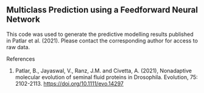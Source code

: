 ## Multiclass Prediction using a Feedforward Neural Network

This code was used to generate the predictive modelling results published in Patlar et al. (2021). Please contact the corresponding author for access to raw data.

References
1. Patlar, B., Jayaswal, V., Ranz, J.M. and Civetta, A. (2021), Nonadaptive molecular evolution of seminal fluid proteins in Drosophila. Evolution, 75: 2102-2113. https://doi.org/10.1111/evo.14297
